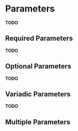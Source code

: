 # Parameters

**TODO**

## Required Parameters

**TODO**

## Optional Parameters

**TODO**

## Variadic Parameters

**TODO**

## Multiple Parameters
